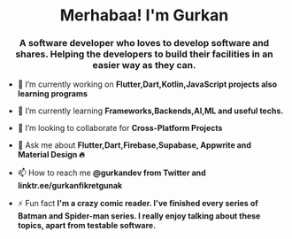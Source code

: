 <h1 align="center">Merhabaa! I'm Gurkan </h1>
</b>
<h3 align="center">A software developer who loves to develop software and shares. Helping the developers to build their facilities in an easier way as they can.</h3>

- 🔭 I’m currently working on **Flutter,Dart,Kotlin,JavaScript projects also learning programs**

- 🌱 I’m currently learning **Frameworks,Backends,AI,ML and useful techs.**

- 👯 I’m looking to collaborate for **Cross-Platform Projects**

- 💬 Ask me about **Flutter,Dart,Firebase,Supabase, Appwrite and Material Design 🔥**

- 📫 How to reach me **@gurkandev from Twitter and linktr.ee/gurkanfikretgunak**

- ⚡ Fun fact **I'm a crazy comic reader. I've finished every series of Batman and Spider-man series. I really enjoy talking about these topics, apart from testable software.**


